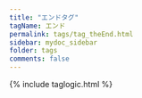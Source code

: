 ```yaml
---
title: "エンドタグ"
tagName: エンド
permalink: tags/tag_theEnd.html
sidebar: mydoc_sidebar
folder: tags
comments: false
---
```

{% include taglogic.html %}
